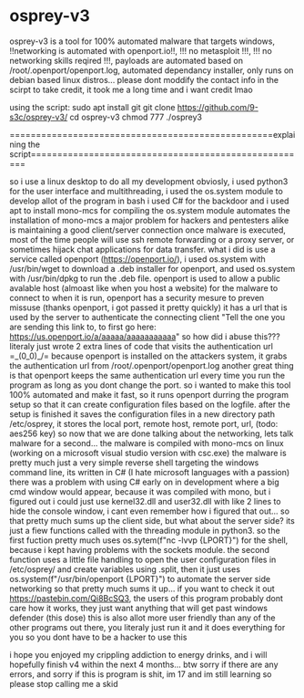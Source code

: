 # osprey-v3
osprey-v3 is a tool for 100% automated malware that targets windows, !!networking is automated with openport.io!!, !!! no metasploit !!!, !!! no networking skills reqired !!!, payloads are automated based on /root/.openport/openport.log, automated dependancy installer, only runs on debian based linux distros... please dont moddify the contact info in the scirpt to take credit, it took me a long time and i want credit lmao


using the script:
    sudo apt install git
    git clone https://github.com/9-s3c/osprey-v3/
    cd osprey-v3
    chmod 777
    ./osprey3

==================================================explaining the script=====================================================



so i use a linux desktop to do all my development obviosly, i used python3 for the user interface and multithreading,
i used the os.system module to develop allot of the program in bash
i used C# for the backdoor and i used apt to install mono-mcs for compiling
the os.system module automates the installation of mono-mcs
a major problem for hackers and pentesters alike is maintaining a good client/server connection once malware is executed,
most of the time people will use ssh remote forwarding or a proxy server, or sometimes hijack chat applications for data transfer.
what i did is use a service called openport (https://openport.io/), i used os.system with /usr/bin/wget to download a .deb installer for openport,
and used os.system with /usr/bin/dpkg to run the .deb file.
openport is used to allow a public avalable host (almoast like when you host a website) for the malware to connect to when it is run,
openport has a security mesure to preven missuse (thanks openport, i got passed it pretty quickly)
it has a url that is used by the server to authenticate the connecting client "Tell the one you are sending this link to, to first go here: https://us.openport.io/a/aaaaa/aaaaaaaaaaa"
so how did i abuse this???
literaly just wrote 2 extra lines of code that visits the authentication url =\_(0_0)_/=
because openport is installed on the attackers system, it grabs the authentication url from /root/.openport/openport.log
another great thing is that openport keeps the same authentication url every time you run the program as long as you dont change the port.
so i wanted to make this tool 100% automated and make it fast, so it runs openport durring the program setup so that it can create configuration files based on the logfile.
after the setup is finished it saves the configuration files in a new directory path /etc/osprey, it stores the local port, remote host, remote port, url, (todo: aes256 key)
so now that we are done talking about the networking, lets talk malware for a second...
the malware is compiled with mono-mcs on linux (working on a microsoft visual studio version with csc.exe)
the malware is pretty much just a very simple reverse shell targeting the windows command line, its written in C# (I hate microsoft languages with a passion)
there was a problem with using C# early on in development where a big cmd window would appear, because it was compiled with mono,
but i figured out i could just use kernel32.dll and user32.dll with like 2 lines to hide the console window, i cant even remember how i figured that out...
so that pretty much sums up the client side, but what about the server side?
its just a fiew functions called with the threading module in python3.
so the first fuction pretty much uses os.sytem(f"nc -lvvp {LPORT}") for the shell, because i kept having problems with the sockets module.
the second function uses a little file handling to open the user configuration files in /etc/osprey/ and create variables using <variable name>.split,
then it just uses os.system(f"/usr/bin/openport {LPORT}") to automate the server side networking
so that pretty much sums it up... if you want to check it out https://pastebin.com/Qi8BcSQ3,
the users of this program probably dont care how it works, they just want anything that will get past windows defender (this dose)
this is also allot more user friendly than any of the other programs out there, you literaly just run it and it does everything for you so you dont have to be a hacker to use this

i hope you enjoyed my crippling addiction to energy drinks, and i will hopefully finish v4 within the next 4 months...
btw sorry if there are any errors, and sorry if this is program is shit, im 17 and im still learning so please stop calling me a skid
